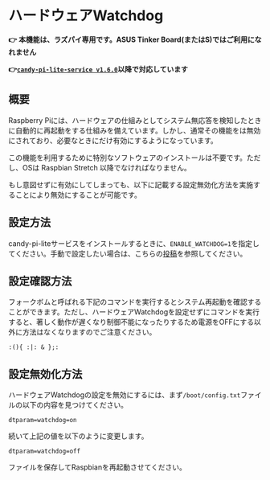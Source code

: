 <!-- toc -->

# ハードウェアWatchdog

**👉 本機能は、ラズパイ専用です。ASUS Tinker Board(またはS)ではご利用になれません**

**👉[`candy-pi-lite-service v1.6.0`](https://forums.candy-line.io/t/v1-6-0/55)以降で対応しています**

## 概要

Raspberry Piには、ハードウェアの仕組みとしてシステム無応答を検知したときに自動的に再起動をする仕組みを備えています。しかし、通常その機能をは無効にされており、必要なときにだけ有効にするようになっています。

この機能を利用するために特別なソフトウェアのインストールは不要です。ただし、OSは Raspbian Stretch 以降でなければなりません。

もし意図せずに有効にしてしまっても、以下に記載する設定無効化方法を実施することにより無効にすることが可能です。

## 設定方法

candy-pi-liteサービスをインストールするときに、`ENABLE_WATCHDOG=1`を指定してください。手動で設定したい場合は、こちらの[投稿](https://www.raspberrypi.org/forums/viewtopic.php?t=175432#p1119436)を参照してください。

## 設定確認方法

フォークボムと呼ばれる下記のコマンドを実行するとシステム再起動を確認することができます。ただし、ハードウェアWatchdogを設定せずにコマンドを実行すると、著しく動作が遅くなり制御不能になったりするため電源をOFFにする以外に方法はなくなりますのでご注意ください。

```
:(){ :|: & };:
```

## 設定無効化方法

ハードウェアWatchdogの設定を無効にするには、まず`/boot/config.txt`ファイルの以下の内容を見つけてください。

```
dtparam=watchdog=on
```

続いて上記の値を以下のように変更します。

```
dtparam=watchdog=off
```

ファイルを保存してRaspbianを再起動させてください。
